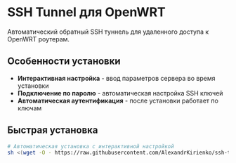 # SSH Tunnel для OpenWRT

Автоматический обратный SSH туннель для удаленного доступа к OpenWRT роутерам.

## Особенности установки

- **Интерактивная настройка** - ввод параметров сервера во время установки
- **Подключение по паролю** - автоматическая настройка SSH ключей
- **Автоматическая аутентификация** - после установки работает по ключам

## Быстрая установка

```bash
# Автоматическая установка с интерактивной настройкой
sh <(wget -O - https://raw.githubusercontent.com/AlexandrKirienko/ssh-tunnel-owrt/master/install.sh)

